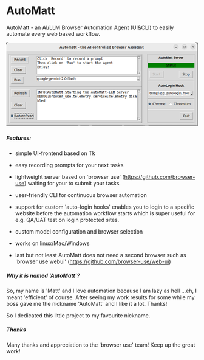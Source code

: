 # AutoMatt
AutoMatt - an AI/LLM Browser Automation Agent (UI&amp;CLI) to easily automate every web based workflow.  

![AutoMatt UI screenshot](https://github.com/brainmatt/automatt/blob/main/automatt-ui.png)

<h5>Features:</h5>

- simple UI-frontend based on Tk

- easy recording prompts for your next tasks

- lightweight server based on 'browser use' (https://github.com/browser-use) waiting for your to submit your tasks

- user-friendly CLI for continuous browser automation

- support for custom 'auto-login hooks' enables you to login to a specific website before the automation workflow starts which is super useful for e.g. QA/UAT test on login protected sites.

- custom model configuration and browser selection

- works on linux/Mac/Windows

- last but not least AutoMatt does not need a second browser such as 'browser use webui' (https://github.com/browser-use/web-ui)

<h5>Why it is named 'AutoMatt'?</h5>
So, my name is 'Matt' and I love automation because I am lazy as hell ...eh, I meant 'efficient' of course.
After seeing my work results for some while my boss gave me the nickname 'AutoMatt' and I like it a lot. Thanks!

So I dedicated this little project to my favourite nickname.

<h5>Thanks</h5>
Many thanks and appreciation to the 'browser use' team! Keep up the great work!
